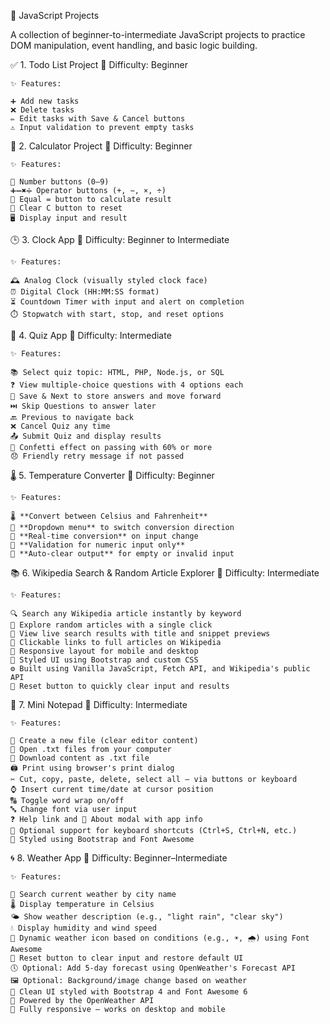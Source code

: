 🧠 JavaScript Projects

A collection of beginner-to-intermediate JavaScript projects to practice DOM manipulation, event handling, and basic logic building.

✅ 1. Todo List Project
    🎯 Difficulty: Beginner

    ✨ Features:

    ➕ Add new tasks
    ❌ Delete tasks
    ✏️ Edit tasks with Save & Cancel buttons
    ⚠️ Input validation to prevent empty tasks

🧮 2. Calculator Project
    🎯 Difficulty: Beginner

    ✨ Features:

    🔢 Number buttons (0–9)
    ➕➖✖️➗ Operator buttons (+, −, ×, ÷)
    🔁 Equal = button to calculate result
    🔄 Clear C button to reset
    🖥️ Display input and result

🕒 3. Clock App
    🎯 Difficulty: Beginner to Intermediate
    
    ✨ Features:

    🕰️ Analog Clock (visually styled clock face)
    ⏰ Digital Clock (HH:MM:SS format)
    ⏳ Countdown Timer with input and alert on completion
    ⏱️ Stopwatch with start, stop, and reset options

📝 4. Quiz App
    🎯 Difficulty: Intermediate

    ✨ Features:

    📚 Select quiz topic: HTML, PHP, Node.js, or SQL
    ❓ View multiple-choice questions with 4 options each
    💾 Save & Next to store answers and move forward
    ⏭️ Skip Questions to answer later
    🔙 Previous to navigate back
    ❌ Cancel Quiz any time
    📤 Submit Quiz and display results
    🥳 Confetti effect on passing with 60% or more
    😞 Friendly retry message if not passed

🌡️ 5. Temperature Converter
    🎯 Difficulty: Beginner

    ✨ Features:
    
    🌡️ **Convert between Celsius and Fahrenheit**
    🔽 **Dropdown menu** to switch conversion direction
    🔁 **Real-time conversion** on input change
    🛑 **Validation for numeric input only**
    🧼 **Auto-clear output** for empty or invalid input

📚 6. Wikipedia Search & Random Article Explorer
    🎯 Difficulty: Intermediate

    ✨ Features:

    🔍 Search any Wikipedia article instantly by keyword
    🎲 Explore random articles with a single click
    📑 View live search results with title and snippet previews
    🧭 Clickable links to full articles on Wikipedia
    📱 Responsive layout for mobile and desktop
    🎨 Styled UI using Bootstrap and custom CSS
    ⚙️ Built using Vanilla JavaScript, Fetch API, and Wikipedia's public API
    🧼 Reset button to quickly clear input and results

📝 7. Mini Notepad
    🎯 Difficulty: Intermediate

    ✨ Features:

    📄 Create a new file (clear editor content)
    📂 Open .txt files from your computer
    💾 Download content as .txt file
    🖨️ Print using browser's print dialog
    ✂️ Cut, copy, paste, delete, select all — via buttons or keyboard
    ⌚ Insert current time/date at cursor position
    🔠 Toggle word wrap on/off
    🔤 Change font via user input
    ❓ Help link and 🧾 About modal with app info
    🎹 Optional support for keyboard shortcuts (Ctrl+S, Ctrl+N, etc.)
    🎨 Styled using Bootstrap and Font Awesome

🌀 8. Weather App
    🎯 Difficulty: Beginner–Intermediate

    ✨ Features:

    🌆 Search current weather by city name
    🌡️ Display temperature in Celsius
    🌤️ Show weather description (e.g., "light rain", "clear sky")
    💧 Display humidity and wind speed
    🌈 Dynamic weather icon based on conditions (e.g., ☀️, 🌧️) using Font Awesome
    🔄 Reset button to clear input and restore default UI
    🕔 Optional: Add 5-day forecast using OpenWeather's Forecast API
    🖼️ Optional: Background/image change based on weather
    🧾 Clean UI styled with Bootstrap 4 and Font Awesome 6
    🔧 Powered by the OpenWeather API
    📱 Fully responsive — works on desktop and mobile